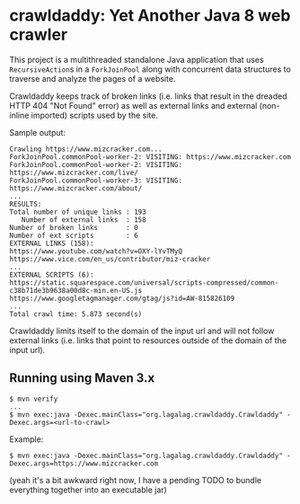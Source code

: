 # crawldaddy: Yet Another Java 8 web crawler

This project is a multithreaded standalone Java application that uses `RecursiveAction`s in a `ForkJoinPool` along with concurrent data structures to traverse and analyze the pages of a website.

Crawldaddy keeps track of broken links (i.e. links that result in the dreaded HTTP 404 "Not Found" error) as well as external links and external (non-inline imported) scripts used by the site.

Sample output:

    Crawling https://www.mizcracker.com...
    ForkJoinPool.commonPool-worker-2: VISITING: https://www.mizcracker.com
    ForkJoinPool.commonPool-worker-2: VISITING: https://www.mizcracker.com/live/
    ForkJoinPool.commonPool-worker-3: VISITING: https://www.mizcracker.com/about/
    ...
    RESULTS:
    Total number of unique links : 193
       Number of external links  : 158
    Number of broken links       : 0
    Number of ext scripts        : 6
    EXTERNAL LINKS (158): 
    https://www.youtube.com/watch?v=OXY-lYvTMyQ
    https://www.vice.com/en_us/contributor/miz-cracker
    ...
    EXTERNAL SCRIPTS (6): 
    https://static.squarespace.com/universal/scripts-compressed/common-c38b71de3b9638a00d8c-min.en-US.js
    https://www.googletagmanager.com/gtag/js?id=AW-815826109
    ...
    Total crawl time: 5.873 second(s) 


Crawldaddy limits itself to the domain of the input url and will not follow external links (i.e. links that point to resources outside of the domain of the input url).
  
## Running using Maven 3.x

    $ mvn verify
    ...
    $ mvn exec:java -Dexec.mainClass="org.lagalag.crawldaddy.Crawldaddy" -Dexec.args=<url-to-crawl>

Example:

    $ mvn exec:java -Dexec.mainClass="org.lagalag.crawldaddy.Crawldaddy" -Dexec.args=https://www.mizcracker.com

(yeah it's a bit awkward right now, I have a pending TODO to bundle everything together into an executable jar)
